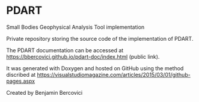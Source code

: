 # PDART
Small Bodies Geophysical Analysis Tool implementation

Private repository storing the source code of the implementation of PDART. 

The PDART documentation can be accessed at https://bbercovici.github.io/pdart-doc/index.html (public link). 

It was generated with Doxygen and hosted on GitHub using the method discribed at https://visualstudiomagazine.com/articles/2015/03/01/github-pages.aspx

Created by Benjamin Bercovici

